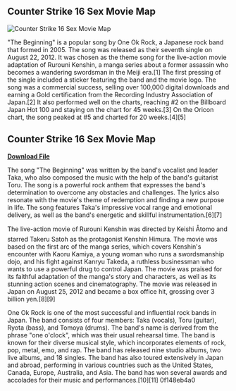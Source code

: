 ## Counter Strike 16 Sex Movie Map

 
![Counter Strike 16 Sex Movie Map](https://gamebanana.com/mods/embeddables/99008?variant=sd_image)

 
"The Beginning" is a popular song by One Ok Rock, a Japanese rock band that formed in 2005. The song was released as their seventh single on August 22, 2012. It was chosen as the theme song for the live-action movie adaptation of Rurouni Kenshin, a manga series about a former assassin who becomes a wandering swordsman in the Meiji era.[1] The first pressing of the single included a sticker featuring the band and the movie logo. The song was a commercial success, selling over 100,000 digital downloads and earning a Gold certification from the Recording Industry Association of Japan.[2] It also performed well on the charts, reaching #2 on the Billboard Japan Hot 100 and staying on the chart for 45 weeks.[3] On the Oricon chart, the song peaked at #5 and charted for 20 weeks.[4][5]
 
## Counter Strike 16 Sex Movie Map


[**Download File**](https://dropnobece.blogspot.com/?download=2tKnsP)

  
The song "The Beginning" was written by the band's vocalist and leader Taka, who also composed the music with the help of the band's guitarist Toru. The song is a powerful rock anthem that expresses the band's determination to overcome any obstacles and challenges. The lyrics also resonate with the movie's theme of redemption and finding a new purpose in life. The song features Taka's impressive vocal range and emotional delivery, as well as the band's energetic and skillful instrumentation.[6][7]
  
The live-action movie of Rurouni Kenshin was directed by Keishi Åtomo and starred Takeru Satoh as the protagonist Kenshin Himura. The movie was based on the first arc of the manga series, which covers Kenshin's encounter with Kaoru Kamiya, a young woman who runs a swordsmanship dojo, and his fight against Kanryu Takeda, a ruthless businessman who wants to use a powerful drug to control Japan. The movie was praised for its faithful adaptation of the manga's story and characters, as well as its stunning action scenes and cinematography. The movie was released in Japan on August 25, 2012 and became a box office hit, grossing over 3 billion yen.[8][9]
  
One Ok Rock is one of the most successful and influential rock bands in Japan. The band consists of four members: Taka (vocals), Toru (guitar), Ryota (bass), and Tomoya (drums). The band's name is derived from the phrase "one o'clock", which was their usual rehearsal time. The band is known for their diverse musical style, which incorporates elements of rock, pop, metal, emo, and rap. The band has released nine studio albums, two live albums, and 18 singles. The band has also toured extensively in Japan and abroad, performing in various countries such as the United States, Canada, Europe, Australia, and Asia. The band has won several awards and accolades for their music and performances.[10][11]
 0f148eb4a0
